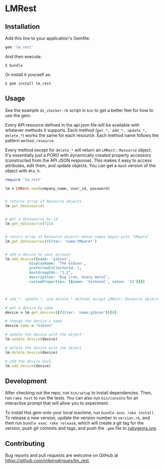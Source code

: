 # LMRest


## Installation

Add this line to your application's Gemfile:

```ruby
gem 'lm_rest'
```

And then execute:

`$ bundle`

Or install it yourself as:

`$ gem install lm_rest`



## Usage

See the example `ds_checker.rb` script in `bin` to get a better feel for how to
use the gem.

Every API resource defined in the api.json file will be available with whatever
methods it supports. Each method (`get_*, add_*, update_*, delete_*`) works the same for
each resource. Each method name follows the pattern `method_resource`. 

Every method except for `delete_*` will return an `LMRest::Resource` object. It's
essentially just a PORO with dynamically created property accessors
(constructed from the API JSON response). This makes it easy to access
attributes, edit them, and update objects. You can get a `Hash` version of the
object with `#to_h`.

```ruby
require 'lm_rest'

lm = LMRest.new(company_name, user_id, password)


# returns array of Resource objects
lm.get_datasources


# get a datasource by id
lm.get_datasource(721)


# return array of Resource objects whose names begin with "VMware"
lm.get_datasources(filter: 'name:VMware*')


# add a device to your account
lm.add_device({name: 'gibson',
	       displayName: 'The Gibson',
	       preferredCollectorId: 1,
	       hostGroupIds: "1,2",
	       description: 'Big iron, heavy metal',
	       customProperties: [{name: 'terminal', value: '23'}]})



# add_*, update_*, and delete_* methods accept LMRest::Resource objects:

# get a device by name
device = lm.get_devices({filter: 'name:gibson'})[0]

# change the device's name
device.name = "Gibson"

# update the device with the object
lm.update_device(device)

# delete the device with the object
lm.delete_device(device)

# add the device back
lm.add_device(device)
```


## Development

After checking out the repo, run `bin/setup` to install dependencies. Then, run `rake test` to run the tests. You can also run `bin/console` for an interactive prompt that will allow you to experiment.

To install this gem onto your local machine, run `bundle exec rake install`. To release a new version, update the version number in `version.rb`, and then run `bundle exec rake release`, which will create a git tag for the version, push git commits and tags, and push the `.gem` file to [rubygems.org](https://rubygems.org).


## Contributing

Bug reports and pull requests are welcome on GitHub at https://github.com/mikerodrigues/lm_rest.
